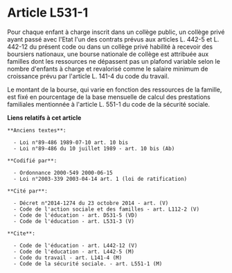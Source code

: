 # Article L531-1

Pour chaque enfant à charge inscrit dans un collège public, un collège privé ayant passé avec l'Etat l'un des contrats prévus
aux articles L. 442-5 et L. 442-12 du présent code ou dans un collège privé habilité à recevoir des boursiers nationaux, une
bourse nationale de collège est attribuée aux familles dont les ressources ne dépassent pas un plafond variable selon le
nombre d'enfants à charge et revalorisé comme le salaire minimum de croissance prévu par l'article L. 141-4 du code du
travail.

Le montant de la bourse, qui varie en fonction des ressources de la famille, est fixé en pourcentage de la base mensuelle de
calcul des prestations familiales mentionnée à l'article L. 551-1 du code de la sécurité sociale.

**Liens relatifs à cet article**

	**Anciens textes**:

	  - Loi n°89-486 1989-07-10 art. 10 bis
	  - Loi n°89-486 du 10 juillet 1989 - art. 10 bis (Ab)

	**Codifié par**:

	  - Ordonnance 2000-549 2000-06-15
	  - Loi n°2003-339 2003-04-14 art. 1 (loi de ratification)

	**Cité par**:

	  - Décret n°2014-1274 du 23 octobre 2014 - art. (V)
	  - Code de l'action sociale et des familles - art. L112-2 (V)
	  - Code de l'éducation - art. D531-5 (VD)
	  - Code de l'éducation - art. L531-3 (V)

	**Cite**:

	  - Code de l'éducation - art. L442-12 (V)
	  - Code de l'éducation - art. L442-5 (M)
	  - Code du travail - art. L141-4 (M)
	  - Code de la sécurité sociale. - art. L551-1 (M)
